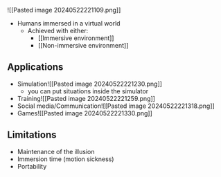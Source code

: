 ![[Pasted image 20240522221109.png]]
- Humans immersed in a virtual world
	- Achieved with either:
		- [[Immersive environment]]
		- [[Non-immersive environment]]
## Applications
- Simulation![[Pasted image 20240522221230.png]]
	- you can put situations inside the simulator
- Training![[Pasted image 20240522221259.png]]
- Social media/Communication![[Pasted image 20240522221318.png]]
- Games![[Pasted image 20240522221330.png]]
## Limitations
- Maintenance of the illusion
- Immersion time (motion sickness)
- Portability